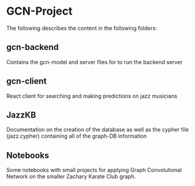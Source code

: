 # GCN-Project

The following describes the content in the following folders:

## gcn-backend
Contains the gcn-model and server files for to run the backend server

## gcn-client
React client for searching and making predictions on jazz musicians

## JazzKB
Documentation on the creation of the database as well as the cypher file (jazz.cypher) containing all of the graph-DB information

## Notebooks
Some notebooks with small projects for applying Graph Convolutional Network on the smaller Zachary Karate Club graph.